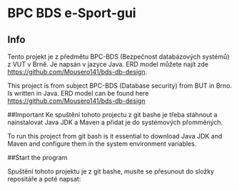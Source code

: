 # BPC BDS e-Sport-gui
## Info
Tento projekt je z předmětu BPC-BDS (Bezpečnost databázových systémů) z VUT v Brně. Je napsán v jazyce Java.
ERD model můžete najít zde https://github.com/Mousero141/bds-db-design.

This project is from subject BPC-BDS (Database security) from BUT in Brno. Is written in Java.
ERD model can be found here https://github.com/Mousero141/bds-db-design

##Important
Ke spuštění tohoto projectu z git bashe je třeba stáhnout a nainstalovat Java JDK a Maven a přidat je do systémových přomměných.

To run this project from git bash is it essential to download Java JDK and Maven and configure them in the system environment variables. 

##Start the program

Spuštění tohoto projektu je z git bashe, musíte se přesunout do složky repositáře a poté napsat:
